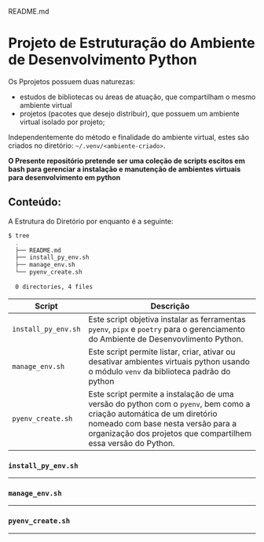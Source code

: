 README.md

# Projeto de Estruturação do Ambiente de Desenvolvimento Python

Os Pprojetos possuem duas naturezas:
- estudos de bibliotecas ou áreas de atuação, que compartilham o mesmo ambiente virtual
- projetos (pacotes que desejo distribuir), que possuem um ambiente virtual isolado por projeto;

Independentemente do método e finalidade do ambiente virtual, estes são criados no diretório: `~/.venv/<ambiente-criado>`.

**O Presente repositório pretende ser uma coleção de scripts escitos em bash para gerenciar a instalação e manutenção de ambientes virtuais para desenvolvimento em python**

## Conteúdo:

A Estrutura do Diretório por enquanto é a seguinte:

```bash
$ tree
  .
  ├── README.md
  ├── install_py_env.sh
  ├── manage_env.sh
  └── pyenv_create.sh
  
  0 directories, 4 files

```

Script | Descrição
------------ | -------------
`install_py_env.sh` | Este script objetiva instalar as ferramentas `pyenv`, `pipx` e `poetry` para o gerenciamento do Ambiente de Desenvovlimento Python.
`manage_env.sh` | Este script permite listar, criar, ativar ou desativar ambientes virtuais python usando o módulo `venv` da biblioteca padrão do python
`pyenv_create.sh` | Este script permite a instalação de uma versão do python com o `pyenv`, bem como a criação automática de um diretório nomeado com base nesta versão para a organização dos projetos que compartilhem essa versão do Python.


### `install_py_env.sh`


---

### `manage_env.sh`



---

### `pyenv_create.sh`



---





